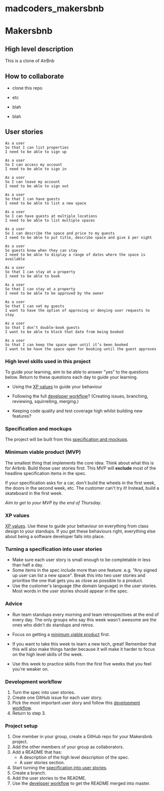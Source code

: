 # madcoders_makersbnb
# Makersbnb


## High level description
This is a clone of AirBnb


## How to collaborate

* clone this repo

* etc

* blah

* blah



## User stories
```
As a user
So that I can list properties
I need to be able to sign up
```
```
As a user
So I can access my account
I need to be able to sign in
```
```
As a user
So I can leave my account
I need to be able to sign out
```
```
As a user
So that I can have guests
I need to be able to list a new space
```
```
As a user
So I can have guests at multiple locations
I need to be able to list multiple spaces
```
```
As a user
So I can describe the space and price to my guests
I need to be able to put title, describe space and give £ per night
```
```
As a user
So guests know when they can stay
I need to be able to display a range of dates where the space is available
```
```
As a user
So that I can stay at a property
I need to be able to book
```
```
As a user
So that I can stay at a property
I need to be able to be approved by the owner
```
```
As a user
So that I can vet my guests
I want to have the option of approving or denying user requests to stay
```
```
As a user
So that I don’t double-book guests
I want to be able to block that date from being booked
```
```
As a user
So that I can keep the space open until it’s been booked
I want to be have the space open for booking until the guest approves
```



### High level skills used in this project

To guide your learning, aim to be able to answer "yes" to the questions below.  Return to these questions each day to guide your learning.

* Using the [XP values](#xp-values) to guide your behaviour

* Following the full [developer workflow](#development-workflow)? (Creating issues, branching, reviewing, squirrelling, merging.)

* Keeping code quality and test coverage high whilst building new features?


### Specification and mockups

The project will be built from this [specification and mockups](./specification_and_mockups.md).

### Minimum viable product (MVP)

The smallest thing that implements the core idea.  Think about what this is for Airbnb.  Build those user stories first.  This MVP will **exclude** most of the headline specification items in the spec.

If your specification asks for a car, don't build the wheels in the first week, the doors in the second week, etc.  The customer can't try it! Instead, build a skateboard in the first week.

*Aim to get to your MVP by the end of Thursday*.

### XP values

[XP values](http://www.extremeprogramming.org/values.html).  Use these to guide your behaviour on everything from class design to your standups.  If you get these behaviours right, everything else about being a software developer falls into place.


### Turning a specification into user stories

* Make sure each user story is small enough to be completable in less than half a day.
* Some items in the spec include more than one feature. e.g. "Any signed up user can list a new space". Break this into two user stories and prioritise the one that gets you as close as possible to a product.
* Use the customer's language (the domain language) in the user stories.  Most words in the user stories should appear in the spec.

### Advice

* Run team standups every morning and team retrospectives at the end of every day.  The only groups who say this week wasn't awesome are the ones who didn't do standups and retros.

* Focus on getting a [minimum viable product](#minimum-viable-product-mvp) first.

* If you want to take this week to learn a new tech, great! Remember that this will also make things harder because it will make it harder to focus on the high level skills of the week.

* Use this week to practice skills from the first five weeks that you feel you're weaker on.

### Development workflow

1. Turn the spec into user stories.
2. Create one GitHub issue for each user story.
3. Pick the most important user story and follow this [development workflow](../pills/development_workflow.md).
4. Return to step 3.

### Project setup

1. One member in your group, create a GitHub repo for your Makersbnb project.
2. Add the other members of your group as collaborators.
3. Add a README that has:
   * A description of the high level description of the spec.
   * A user stories section.
4. Start turning the [specification into user stories](#turning-a-specification-into-user-stories).
5. Create a branch.
6. Add the user stories to the README.
7. Use the [developer workflow](#developer-workflow) to get the README merged into master.
